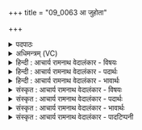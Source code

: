 +++
title = "09_0063 आ जुहोता"

+++
<details><summary>पदपाठः</summary>

आ꣢। जु꣣होत। हवि꣡षा꣢। म꣣र्जयध्वम्। नि꣢। हो꣡ता꣢꣯रम्। गृ꣣ह꣡प꣢तिम्। गृ꣣ह꣢। प꣣तिम्। दधिध्वम्। इडः꣢। प꣣दे꣢। न꣡म꣢꣯सा। रा꣣त꣡ह꣢व्यम्। रा꣣त। ह꣣व्यम्। सपर्य꣡त꣢। य꣣जत꣢म्। प꣣स्त्या꣢꣯नाम्। ६३।
</details>

<details><summary>अधिमन्त्रम् (VC)</summary>

- अग्निः
- श्यावाश्वो वामदेवो वा
- त्रिष्टुप्
- धैवतः
- आग्नेयं काण्डम्
</details>

<details><summary>हिन्दी : आचार्य रामनाथ वेदालंकार - विषयः</summary>

प्रथम मन्त्र में यह कहते हैं कि परमात्मा का सबको ध्यान और पूजन करना चाहिए।
</details>

<details><summary>हिन्दी : आचार्य रामनाथ वेदालंकार - पदार्थः</summary>

पदार्थान्वयभाषाः -  हे स्तोताओ ! तुम (हविषा) आत्मसमर्पणरूप हवि से (आजुहोत) परमात्माग्नि में अग्निहोत्र करो, (मर्जयध्वम्) अपने आत्मा को शुद्ध और अलंकृत करो। (होतारम्) यज्ञ का फल देनेवाले (गृहपतिम्) शरीररूप घर के रक्षक उस परमात्माग्नि को (निदधिध्वम्) हृदय में धारण करो—अर्थात्, उसका निरन्तर ध्यान करो। (रातहव्यम्) दातव्य सांसारिक वस्तुओं को और सद्गुणों को देनेवाले, (पस्त्यानाम्) प्रजाओं के (यजतम्) पूजनीय उस परमात्माग्नि को (इडः पदे) हृदयरूप यज्ञवेदि-स्थल में (नमसा) नमस्कार द्वारा (सपर्यत) पूजो ॥१॥ इस मन्त्र में आजुहोत, मर्जयध्वम्, निदधिध्वम्, सपर्यत इन अनेक क्रियाओं का एक कर्ता कारक से सम्बन्ध होने के कारण दीपक अलङ्कार है ॥१॥
</details>

<details><summary>हिन्दी : आचार्य रामनाथ वेदालंकार - भावार्थः</summary>

भावार्थभाषाः -  आत्म-कल्याण चाहनेवाले मनुष्यों को अपने आत्मा को परमात्मारूप अग्नि में समर्पित करके आत्मशुद्धि करनी चाहिए ॥१॥
</details>

<details><summary>संस्कृत : आचार्य रामनाथ वेदालंकार - विषयः</summary>

अथ परमात्मा सर्वैर्ध्यातव्यः पूजनीयश्चेत्याह।
</details>

<details><summary>संस्कृत : आचार्य रामनाथ वेदालंकार - पदार्थः</summary>

पदार्थान्वयभाषाः -  हे स्तोतारः ! यूयम् (हविषा) आत्मसमर्पणरूपेण हव्येन (आ जुहोत) आजुहुत, परमात्माग्नौ अग्निहोत्रं कुरुत। अत्र हविः आजुहुत इति प्राप्ते तृतीया च होश्छन्दसि।’ अ० २।३।३ इति जुहोतेः कर्मणि तृतीया। जुहोत इत्यत्र तप्तनप्तनथनाश्च।’ अ० ७।१।४५ इति लोण्मध्यमबहुवचनस्य तस्य स्थाने तप्, तस्य च पित्त्वेन ङिद्वद्भावाभावाद् गुणनिषेधो न। (मर्जयध्वम्) स्वात्मानं मार्जयत, शोधयत अलङ्कुरुत वा। मृज् शुद्धौ अलङ्कारे च, चुरादिः। (होतारम्) यज्ञफलप्रदातारम्, (गृहपतिम्) शरीरगृहस्य रक्षकं तं परमात्माग्निम् (निदधिध्वम्) हृदये निधारयत नितरां ध्यायत इत्यर्थः। निपूर्वो दध धारणे भ्वादिः, इडागमश्छान्दसः। (रातहव्यम्) रातं दत्तं हव्यं दातुं योग्यं सांसारिकवस्तुजातं सद्गुणजातं वा येन तम्, (पस्त्यानाम्१) प्रजानाम्। विशो वै पस्त्याः। श० ५।३।५।१९। (यजतम्) पूजनीयं तं परमात्माग्निम्। यज धातोः भृमृदृशियजि०’ उ० ३।११० इकि अतच् प्रत्ययः। (इडः पदे) इडः इडायाः पदे स्थाने, हृदयरूपयज्ञवेदिस्थले इत्यर्थः। इडा पृथिवीनाम। निघं० १।१। तथैव इड्शब्दोऽपि पृथिवीनामसु पठितव्यः। (नमसा) नमस्कारेण (सपर्यत) पूजयत। संहितायां जुहोता, सपर्यता इत्यत्र ऋचि तुनुघमक्षुतङ्कुत्रोरुष्याणाम्।’ अ० ६।३।१३३ इत्यनेन दीर्घः ॥१॥ अत्र आजुहोत, मर्जयध्वम्, निदधिध्वम्, सपर्यत इत्यनेकक्रियाणामेककर्तृकारकसम्बन्धाद् दीपकालङ्कारः२ ॥१॥
</details>

<details><summary>संस्कृत : आचार्य रामनाथ वेदालंकार - भावार्थः</summary>

भावार्थभाषाः -  आत्मकल्याणेप्सुभिर्जनैः स्वात्मानं परमात्माग्नौ समर्प्य स्वात्म- शुद्धिर्विधेया ॥१॥
</details>

<details><summary>संस्कृत : आचार्य रामनाथ वेदालंकार - पादटिप्पनी</summary>

टिप्पणी:   १. पस्त्यानि गृहाणि तेषु ये निवसन्ति ते पस्त्याः—इति वि०। पस्त्याः गृहाः, गृहस्थानामित्यर्थः—इति भ०। यज्ञगृहाणाम्—इति सा०। २. अथ कारकमेकं स्यादनेकासु क्रियासु चेत्। सा० द० १०।४९ इति तल्लक्षणात्।
</details>
